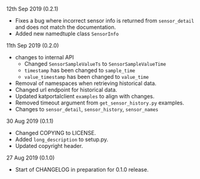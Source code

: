 12th Sep 2019 (0.2.1)

* Fixes a bug where incorrect sensor info is returned from `sensor_detail` and does not match the documentation.
* Added new namedtuple class `SensorInfo`

11th Sep 2019 (0.2.0)
 * changes to internal API 
   * Changed `SensorSampleValueTs` to `SensorSampleValueTime`
   * `timestamp` has been changed to `sample_time`
   * `value_timestamp` has been changed to `value_time`
 * Removal of namespaces when retrieving historical data.
 * Changed url endpoint for historical data. 
 * Updated katportalclient `examples` to align with changes.
 * Removed timeout argument from `get_sensor_history.py` examples.
 * Changes to `sensor_detail`, `sensor_history`, `sensor_names`
 
30 Aug 2019 (0.1.1)
 * Changed COPYING to LICENSE.
 * Added `long_description` to setup.py.
 * Updated copyright header.

27 Aug 2019 (0.1.0)
 * Start of CHANGELOG in preparation for 0.1.0 release.